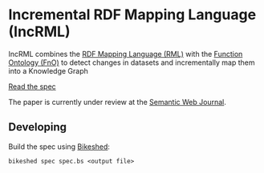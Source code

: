 # Incremental RDF Mapping Language (IncRML)

IncRML combines the [RDF Mapping Language (RML)](https://rml.io/spec) with the [Function Ontology (FnO)](https://fno.io) to detect changes in datasets and incrementally map them into a Knowledge Graph

[Read the spec](https://knowledgeonwebscale.github.io/incrml-spec)

The paper is currently under review at the [Semantic Web Journal](https://semantic-web-journal.net/content/incremental-knowledge-graph-construction-heterogeneous-data-sources).

## Developing

Build the spec using [Bikeshed](https://speced.github.io/bikeshed):

```
bikeshed spec spec.bs <output file>
```
